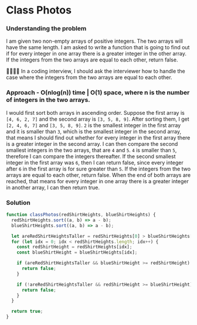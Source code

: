 # Class Photos

### Understanding the problem

I am given two non-empty arrays of positive integers. The two arrays will have the same length. I am asked to write a function that is going to find out if for every integer in one array there is a greater integer in the other array. If the integers from the two arrays are equal to each other, return false.

🙋‍♀️🙋‍♂️ In a coding interview, I should ask the interviewer how to handle the case where the integers from the two arrays are equal to each other.

### Approach - O(nlog(n)) time | O(1) space, where n is the number of integers in the two arrays.

I would first sort both arrays in ascending order. Suppose the first array is `[4, 6, 2, 7]` and the second array is `[3, 5, 8, 9]`. After sorting them, I get `[2, 4, 6, 7]` and `[3, 5, 8, 9]`. `2` is the smallest integer in the first array and it is smaller than `3`, which is the smallest integer in the second array, that means I should find out whether for every integer in the first array there is a greater integer in the second array. I can then compare the second smallest integers in the two arrays, that are `4` and `5`. `4` is smaller than `5`, therefore I can compare the integers thereafter. If the second smallest integer in the first array was `6`, then I can return false, since every integer after `6` in the first array is for sure greater than `5`. If the integers from the two arrays are equal to each other, return false. When the end of both arrays are reached, that means for every integer in one array there is a greater integer in another array, I can then return true.

### Solution

```js
function classPhotos(redShirtHeights, blueShirtHeights) {
  redShirtHeights.sort((a, b) => a - b);
  blueShirtHeights.sort((a, b) => a - b);

  let areRedShirtHeightsTaller = redShirtHeights[0] > blueShirtHeights[0];
  for (let idx = 0; idx < redShirtHeights.length; idx++) {
    const redShirtHeight = redShirtHeights[idx];
    const blueShirtHeight = blueShirtHeights[idx];

    if (areRedShirtHeightsTaller && blueShirtHeight >= redShirtHeight) {
      return false;
    }

    if (!areRedShirtHeightsTaller && redShirtHeight >= blueShirtHeight) {
      return false;
    }
  }

  return true;
}
```
